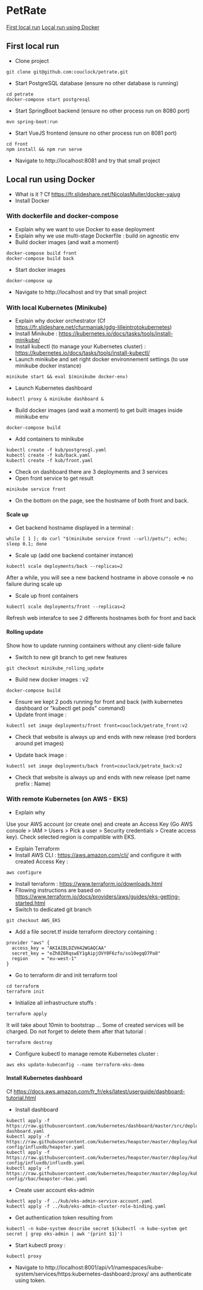 # PetRate

[First local run](#first-local-run) 
[Local run using Docker](#local-run-using-docker) 

## First local run

- Clone project

```
git clone git@github.com:couclock/petrate.git
```

- Start PostgreSQL database (ensure no other database is running)

```
cd petrate
docker-compose start postgresql
```

- Start SpringBoot backend (ensure no other process run on 8080 port)

```
mvn spring-boot:run
```

- Start VueJS frontend (ensure no other process run on 8081 port)

```
cd front
npm install && npm run serve
```

- Navigate to http://localhost:8081 and try that small project

## Local run using Docker

- What is it ? Cf https://fr.slideshare.net/NicolasMuller/docker-yajug
- Install Docker

### With dockerfile and docker-compose

- Explain why we want to use Docker to ease deployment
- Explain why we use multi-stage Dockerfile : build on agnostic env
- Build docker images (and wait a moment)

```
docker-compose build front
docker-compose build back
```

- Start docker images

```
docker-compose up
```

- Navigate to http://localhost and try that small project

### With local Kubernetes (Minikube)

- Explain why docker orchestrator (Cf https://fr.slideshare.net/cfurmaniak/gdg-lilleintrotokubernetes)
- Install Minikube : https://kubernetes.io/docs/tasks/tools/install-minikube/
- Install kubectl (to manage your Kubernetes cluster) : https://kubernetes.io/docs/tasks/tools/install-kubectl/
- Launch minikube and set right docker environnement settings (to use minikube docker instance)

```
minikube start && eval $(minikube docker-env)
```

- Launch Kubernetes dashboard

```
kubectl proxy & minikube dashboard &
```

- Build docker images (and wait a moment) to get built images inside minikube env

```
docker-compose build
```

- Add containers to minikube

```
kubectl create -f kub/postgresql.yaml
kubectl create -f kub/back.yaml
kubectl create -f kub/front.yaml
```

- Check on dashboard there are 3 deployments and 3 services
- Open front service to get result

```
minikube service front
```

- On the bottom on the page, see the hostname of both front and back.

#### Scale up

- Get backend hostname displayed in a terminal :

```
while [ 1 ]; do curl "$(minikube service front --url)/pets/"; echo; sleep 0.1; done
```

- Scale up (add one backend container instance)

```
kubectl scale deployments/back --replicas=2
```

After a while, you will see a new backend hostname in above console => no failure during scale up

- Scale up front containers

```
kubectl scale deployments/front --replicas=2
```

Refresh web interafce to see 2 differents hostnames both for front and back

#### Rolling update

Show how to update running containers without any client-side failure

- Switch to new git branch to get new features

```
git checkout minikube_rolling_update
```

- Build new docker images : v2

```
docker-compose build
```

- Ensure we kept 2 pods running for front and back (with kubernetes dashboard or "kubectl get pods" command)
- Update front image :

```
kubectl set image deployments/front front=couclock/petrate_front:v2
```

- Check that website is always up and ends with new release (red borders around pet images)

- Update back image :

```
kubectl set image deployments/back front=couclock/petrate_back:v2
```

- Check that website is always up and ends with new release (pet name prefix : Name)

### With remote Kubernetes (on AWS - EKS)

- Explain why

Use your AWS account (or create one) and create an Access Key (Go AWS console > IAM > Users > Pick a user > Security credentials > Create access key). Check selected region is compatible with EKS.

- Explain Terraform
- Install AWS CLI : https://aws.amazon.com/cli/ and configure it with created Access Key :
```
aws configure
```

- Install terraform : https://www.terraform.io/downloads.html
- Fllowing instructions are based on https://www.terraform.io/docs/providers/aws/guides/eks-getting-started.html 
- Switch to dedicated git branch

```
git checkout AWS_EKS
```
- Add a file secret.tf inside terraform directory containing :
```
provider "aws" {
  access_key = "AKIAIBLDZVH42WGAQCAA"
  secret_key = "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"
  region     = "eu-west-1"
}
```
- Go to terraform dir and init terraform tool
```
cd terraform
terraform init
```
- Initialize all infrastructure stuffs :
```
terraform apply
```
It will take about 10min to bootstrap ... Some of created services will be charged. Do not forget to delete them after that tutorial :
```
terraform destroy
```
- Configure kubectl to manage remote Kubernetes cluster :
```
aws eks update-kubeconfig --name terraform-eks-demo
```

#### Install Kubernetes dashboard

Cf https://docs.aws.amazon.com/fr_fr/eks/latest/userguide/dashboard-tutorial.html

- Install dashboard
```
kubectl apply -f https://raw.githubusercontent.com/kubernetes/dashboard/master/src/deploy/recommended/kubernetes-dashboard.yaml
kubectl apply -f https://raw.githubusercontent.com/kubernetes/heapster/master/deploy/kube-config/influxdb/heapster.yaml
kubectl apply -f https://raw.githubusercontent.com/kubernetes/heapster/master/deploy/kube-config/influxdb/influxdb.yaml
kubectl apply -f https://raw.githubusercontent.com/kubernetes/heapster/master/deploy/kube-config/rbac/heapster-rbac.yaml
```
- Create user account eks-admin
```
kubectl apply -f ../kub/eks-admin-service-account.yaml
kubectl apply -f ../kub/eks-admin-cluster-role-binding.yaml
```
- Get authentication token resulting from
```
kubectl -n kube-system describe secret $(kubectl -n kube-system get secret | grep eks-admin | awk '{print $1}')
```
- Start kubectl proxy :
```
kubectl proxy
```
- Navigate to http://localhost:8001/api/v1/namespaces/kube-system/services/https:kubernetes-dashboard:/proxy/ ans authenticate using token.
